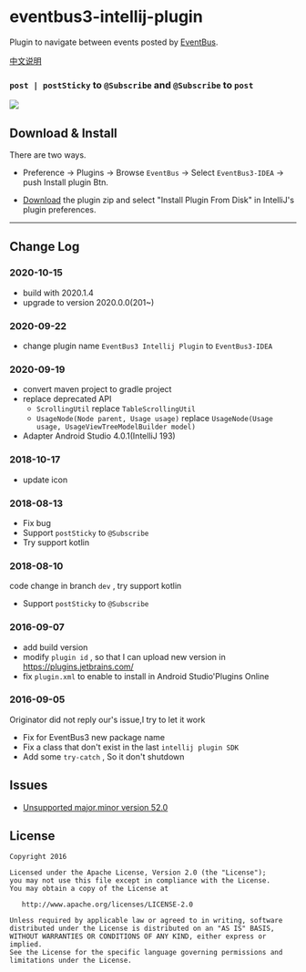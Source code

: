 # eventbus3-intellij-plugin

Plugin to navigate between events posted by [EventBus](https://github.com/greenrobot/EventBus).

[中文说明](./README-zh.md)

### `post | postSticky` to `@Subscribe` and `@Subscribe` to `post`

![](https://raw.githubusercontent.com/kgmyshin/eventbus3-intellij-plugin/master/art/cap.gif)


## Download & Install

There are two ways.

- Preference -> Plugins -> Browse `EventBus` -> Select `EventBus3-IDEA` -> push Install plugin Btn.

- [Download](https://github.com/likfe/eventbus3-intellij-plugin/releases) the plugin zip and select "Install Plugin From Disk" in IntelliJ's plugin preferences.

----

## Change Log

### 2020-10-15
- build with 2020.1.4
- upgrade to version 2020.0.0(201~)

### 2020-09-22
- change plugin name `EventBus3 Intellij Plugin` to `EventBus3-IDEA`

### 2020-09-19
- convert maven project to gradle project
- replace deprecated API
    - `ScrollingUtil` replace `TableScrollingUtil`
    - `UsageNode(Node parent, Usage usage)` replace `UsageNode(Usage usage, UsageViewTreeModelBuilder model)`
- Adapter Android Studio 4.0.1(IntelliJ 193)

### 2018-10-17

- update icon

### 2018-08-13

- Fix bug
- Support `postSticky` to `@Subscribe`
- Try support kotlin

### 2018-08-10

code change in branch `dev` , try support kotlin

- Support `postSticky` to `@Subscribe`


### 2016-09-07
- add build version
- modify `plugin id` , so that I can upload new version in https://plugins.jetbrains.com/
- fix `plugin.xml` to enable to install in Android Studio'Plugins Online

### 2016-09-05
Originator did not reply our's issue,I try to let it work

- Fix for EventBus3 new package name
- Fix a class that don't exist in the last `intellij plugin SDK`
- Add some `try-catch` , So it don't shutdown

## Issues

- [Unsupported major.minor version 52.0](https://github.com/likfe/eventbus3-intellij-plugin/issues/1)


## License 

```
Copyright 2016

Licensed under the Apache License, Version 2.0 (the "License");
you may not use this file except in compliance with the License.
You may obtain a copy of the License at

   http://www.apache.org/licenses/LICENSE-2.0

Unless required by applicable law or agreed to in writing, software
distributed under the License is distributed on an "AS IS" BASIS,
WITHOUT WARRANTIES OR CONDITIONS OF ANY KIND, either express or implied.
See the License for the specific language governing permissions and
limitations under the License.
```
